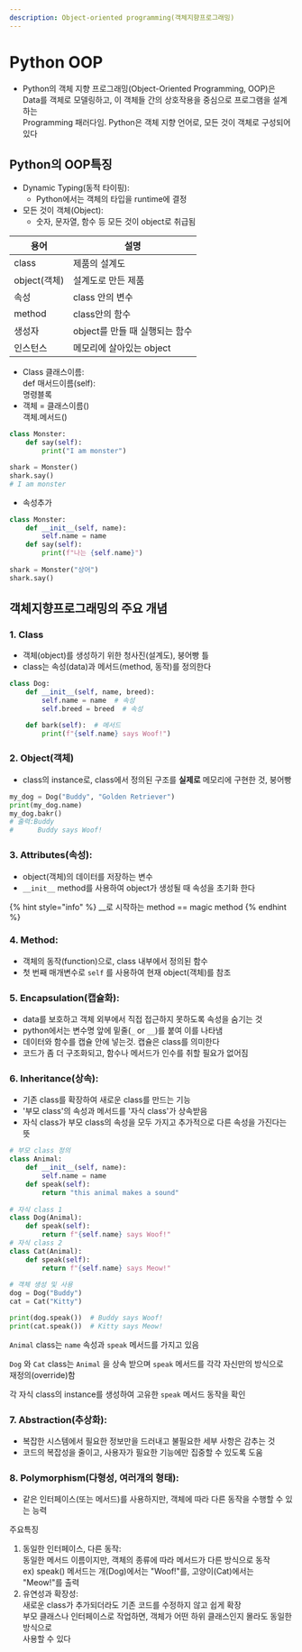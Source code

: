 ```yaml
---
description: Object-oriented programming(객체지향프로그래밍)
---
```


# Python OOP

* Python의 객체 지향 프로그래밍(Object-Oriented Programming, OOP)은 \
  Data를 객체로 모델링하고, 이 객체들 간의 상호작용을 중심으로 프로그램을 설계하는 \
  Programming 패러다임. Python은 객체 지향 언어로, 모든 것이 객체로 구성되어 있다

## Python의 OOP특징

* Dynamic Typing(동적 타이핑):
  * Python에서는 객체의 타입을 runtime에 결정
* 모든 것이 객체(Object):
  * 숫자, 문자열, 함수 등 모든 것이 object로 취급됨

| 용어         | 설명                   |
| ---------- | -------------------- |
| class      | 제품의 설계도              |
| object(객체) | 설계도로 만든 제품           |
| 속성         | class 안의 변수          |
| method     | class안의 함수           |
| 생성자        | object를 만들 때 실행되는 함수 |
| 인스턴스       | 메모리에 살아있는 object     |

* Class 클래스이름:\
  &#x20;   def 매서드이름(self):\
  &#x20;       명령블록
* 객체 = 클래스이름()\
  객체.메서드()

```python
class Monster:
    def say(self):
        print("I am monster")

shark = Monster()
shark.say()
# I am monster
```



* 속성추가

```python
class Monster:
    def __init__(self, name):
        self.name = name
    def say(self):
        print(f"나는 {self.name}")
        
shark = Monster("상어")
shark.say()
```







## 객체지향프로그래밍의 주요 개념

### 1. Class

* 객체(object)를 생성하기 위한 청사진(설계도), 붕어빵 틀
* class는 속성(data)과 메서드(method, 동작)를 정의한다

```python
class Dog:
    def __init__(self, name, breed):
        self.name = name  # 속성
        self.breed = breed  # 속성

    def bark(self):  # 메서드
        print(f"{self.name} says Woof!")
```

### 2. Object(객체)

* class의 instance로, class에서 정의된 구조를 **실제로** 메모리에 구현한 것, 붕어빵

```python
my_dog = Dog("Buddy", "Golden Retriever")
print(my_dog.name) 
my_dog.bakr() 
# 출력:Buddy
#      Buddy says Woof!
```



### 3. Attributes(속성):

* object(객체)의 데이터를 저장하는 변수
* `__init__` method를 사용하여 object가 생성될 때 속성을 초기화 한다

{% hint style="info" %}
\_\_로 시작하는 method == magic method
{% endhint %}



### 4. Method:

* 객체의 동작(function)으로, class 내부에서 정의된 함수
* 첫 번째 매개변수로 `self` 를 사용하여 현재 object(객체)를 참조



### 5. Encapsulation(캡슐화):

* data를 보호하고 객체 외부에서 직접 접근하지 못하도록 속성을 숨기는 것
* python에서는 변수명 앞에 밑줄(`_` or `__`)를 붙여 이를 나타냄
* 데이터와  함수를 캡슐 안에 넣는것.  캡슐은 class를 의미한다&#x20;
* 코드가 좀 더 구조화되고, 함수나 메서드가 인수를 취할 필요가 없어짐



### 6. Inheritance(상속):

* 기존 class를 확장하여 새로운 class를 만드는 기능
* '부모 class'의 속성과 메서드를 '자식 class'가 상속받음
* 자식 class가 부모 class의 속성을 모두 가지고 추가적으로 다른 속성을 가진다는 뜻

```python
# 부모 class 정의
class Animal:
    def __init__(self, name):
        self.name = name
    def speak(self):
        return "this animal makes a sound"
        
# 자식 class 1
class Dog(Animal):
    def speak(self):
        return f"{self.name} says Woof!"
# 자식 class 2
class Cat(Animal):
    def speak(self):
        return f"{self.name} says Meow!"
    
# 객체 생성 및 사용
dog = Dog("Buddy")
cat = Cat("Kitty")

print(dog.speak())  # Buddy says Woof!
print(cat.speak())  # Kitty says Meow!
```

`Animal` class는 `name` 속성과 `speak` 메서드를 가지고 있음

`Dog` 와 `Cat` class는 `Animal` 을 상속 받으며 `speak` 메서드를 각각 자신만의 방식으로\
재정의(override)함

각 자식 class의 instance를 생성하여 고유한 `speak` 메서드 동작을 확인



### 7. Abstraction(추상화):

* 복잡한 시스템에서 필요한 정보만을 드러내고 불필요한 세부 사항은 감추는 것
* 코드의 복잡성을 줄이고, 사용자가 필요한 기능에만 집중할 수 있도록 도움



### 8. Polymorphism(다형성,  여러개의 형태):

* 같은 인터페이스(또는 메서드)를 사용하지만, 객체에 따라 다른 동작을 수행할 수 있는 능력

주요특징

1. 동일한 인터페이스, 다른 동작:\
   동일한 메서드 이름이지만, 객체의 종류에 따라 메서드가 다른 방식으로 동작 \
   &#x20; ex) speak() 메서드는 개(Dog)에서는 "Woof!"를, 고양이(Cat)에서는 "Meow!"를 출력
2. 유연성과 확장성:\
   새로운 class가 추가되더라도 기존 코드를 수정하지 않고 쉽게 확장\
   부모 클래스나 인터페이스로 작업하면, 객체가 어떤 하위 클래스인지 몰라도 동일한 방식으로 \
   사용할 수 있다













